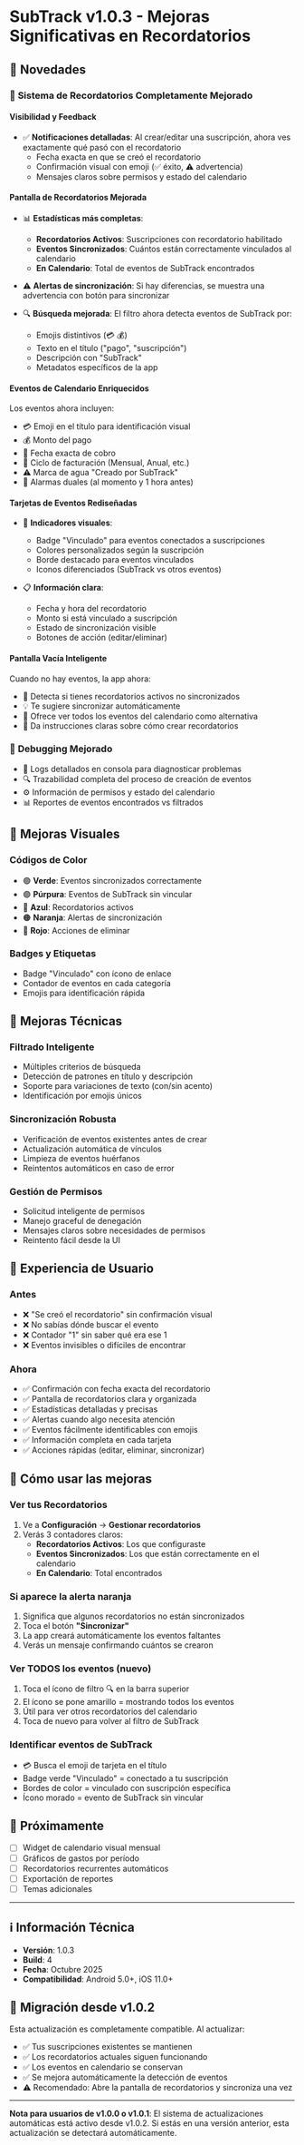 # SubTrack v1.0.3 - Mejoras Significativas en Recordatorios

## 🎯 Novedades

### 🔔 **Sistema de Recordatorios Completamente Mejorado**

#### **Visibilidad y Feedback**
- ✅ **Notificaciones detalladas**: Al crear/editar una suscripción, ahora ves exactamente qué pasó con el recordatorio
  - Fecha exacta en que se creó el recordatorio
  - Confirmación visual con emoji (✅ éxito, ⚠️ advertencia)
  - Mensajes claros sobre permisos y estado del calendario

#### **Pantalla de Recordatorios Mejorada**
- 📊 **Estadísticas más completas**:
  - **Recordatorios Activos**: Suscripciones con recordatorio habilitado
  - **Eventos Sincronizados**: Cuántos están correctamente vinculados al calendario
  - **En Calendario**: Total de eventos de SubTrack encontrados
  
- ⚠️ **Alertas de sincronización**: Si hay diferencias, se muestra una advertencia con botón para sincronizar

- 🔍 **Búsqueda mejorada**: El filtro ahora detecta eventos de SubTrack por:
  - Emojis distintivos (💳 💰)
  - Texto en el título ("pago", "suscripción")
  - Descripción con "SubTrack"
  - Metadatos específicos de la app

#### **Eventos de Calendario Enriquecidos**
Los eventos ahora incluyen:
- 💳 Emoji en el título para identificación visual
- 💰 Monto del pago
- 📅 Fecha exacta de cobro
- 🔄 Ciclo de facturación (Mensual, Anual, etc.)
- ⚠️ Marca de agua "Creado por SubTrack"
- 🔔 Alarmas duales (al momento y 1 hora antes)

#### **Tarjetas de Eventos Rediseñadas**
- 🎨 **Indicadores visuales**:
  - Badge "Vinculado" para eventos conectados a suscripciones
  - Colores personalizados según la suscripción
  - Borde destacado para eventos vinculados
  - Iconos diferenciados (SubTrack vs otros eventos)

- 📋 **Información clara**:
  - Fecha y hora del recordatorio
  - Monto si está vinculado a suscripción
  - Estado de sincronización visible
  - Botones de acción (editar/eliminar)

#### **Pantalla Vacía Inteligente**
Cuando no hay eventos, la app ahora:
- 🎯 Detecta si tienes recordatorios activos no sincronizados
- 💡 Te sugiere sincronizar automáticamente
- 🔄 Ofrece ver todos los eventos del calendario como alternativa
- 📝 Da instrucciones claras sobre cómo crear recordatorios

### 🐛 **Debugging Mejorado**
- 📝 Logs detallados en consola para diagnosticar problemas
- 🔍 Trazabilidad completa del proceso de creación de eventos
- ⚙️ Información de permisos y estado del calendario
- 📊 Reportes de eventos encontrados vs filtrados

## 🎨 Mejoras Visuales

### Códigos de Color
- 🟢 **Verde**: Eventos sincronizados correctamente
- 🟣 **Púrpura**: Eventos de SubTrack sin vincular
- 🔵 **Azul**: Recordatorios activos
- 🟠 **Naranja**: Alertas de sincronización
- 🔴 **Rojo**: Acciones de eliminar

### Badges y Etiquetas
- Badge "Vinculado" con ícono de enlace
- Contador de eventos en cada categoría
- Emojis para identificación rápida

## 🔧 Mejoras Técnicas

### Filtrado Inteligente
- Múltiples criterios de búsqueda
- Detección de patrones en título y descripción
- Soporte para variaciones de texto (con/sin acento)
- Identificación por emojis únicos

### Sincronización Robusta
- Verificación de eventos existentes antes de crear
- Actualización automática de vínculos
- Limpieza de eventos huérfanos
- Reintentos automáticos en caso de error

### Gestión de Permisos
- Solicitud inteligente de permisos
- Manejo graceful de denegación
- Mensajes claros sobre necesidades de permisos
- Reintento fácil desde la UI

## 📱 Experiencia de Usuario

### Antes
- ❌ "Se creó el recordatorio" sin confirmación visual
- ❌ No sabías dónde buscar el evento
- ❌ Contador "1" sin saber qué era ese 1
- ❌ Eventos invisibles o difíciles de encontrar

### Ahora
- ✅ Confirmación con fecha exacta del recordatorio
- ✅ Pantalla de recordatorios clara y organizada
- ✅ Estadísticas detalladas y precisas
- ✅ Alertas cuando algo necesita atención
- ✅ Eventos fácilmente identificables con emojis
- ✅ Información completa en cada tarjeta
- ✅ Acciones rápidas (editar, eliminar, sincronizar)

## 🚀 Cómo usar las mejoras

### Ver tus Recordatorios
1. Ve a **Configuración** → **Gestionar recordatorios**
2. Verás 3 contadores claros:
   - **Recordatorios Activos**: Los que configuraste
   - **Eventos Sincronizados**: Los que están correctamente en el calendario
   - **En Calendario**: Total encontrados

### Si aparece la alerta naranja
1. Significa que algunos recordatorios no están sincronizados
2. Toca el botón **"Sincronizar"**
3. La app creará automáticamente los eventos faltantes
4. Verás un mensaje confirmando cuántos se crearon

### Ver TODOS los eventos (nuevo)
1. Toca el ícono de filtro 🔍 en la barra superior
2. El ícono se pone amarillo = mostrando todos los eventos
3. Útil para ver otros recordatorios del calendario
4. Toca de nuevo para volver al filtro de SubTrack

### Identificar eventos de SubTrack
- 💳 Busca el emoji de tarjeta en el título
- Badge verde "Vinculado" = conectado a tu suscripción
- Bordes de color = vinculado con suscripción específica
- Ícono morado = evento de SubTrack sin vincular

## 🔮 Próximamente

- [ ] Widget de calendario visual mensual
- [ ] Gráficos de gastos por período
- [ ] Recordatorios recurrentes automáticos
- [ ] Exportación de reportes
- [ ] Temas adicionales

---

## ℹ️ Información Técnica

- **Versión**: 1.0.3
- **Build**: 4
- **Fecha**: Octubre 2025
- **Compatibilidad**: Android 5.0+, iOS 11.0+

## 🔄 Migración desde v1.0.2

Esta actualización es completamente compatible. Al actualizar:
- ✅ Tus suscripciones existentes se mantienen
- ✅ Los recordatorios actuales siguen funcionando
- ✅ Los eventos en calendario se conservan
- ✅ Se mejora automáticamente la detección de eventos
- ⚠️ Recomendado: Abre la pantalla de recordatorios y sincroniza una vez

---

**Nota para usuarios de v1.0.0 o v1.0.1**: El sistema de actualizaciones automáticas está activo desde v1.0.2. Si estás en una versión anterior, esta actualización se detectará automáticamente.
